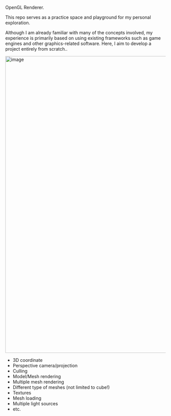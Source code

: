 
OpenGL Renderer.

This repo serves as a practice space and playground for my personal exploration.

Although I am already familiar with many of the concepts involved, my experience is primarily based on using existing frameworks such as game engines and other graphics-related software. Here, I aim to develop a project entirely from scratch..

<img width="928" alt="image" src="https://github.com/yunusyurtturk/opengl-renderer/assets/3541564/48d94c3d-2eae-453a-b23d-c474f9ecb8ea">


* 3D coordinate
* Perspective camera/projection
* Culling
* Model/Mesh rendering
* Multiple mesh rendering
* Different type of meshes (not limited to cube!)
* Textures
* Mesh loading
* Multiple light sources
* etc.
